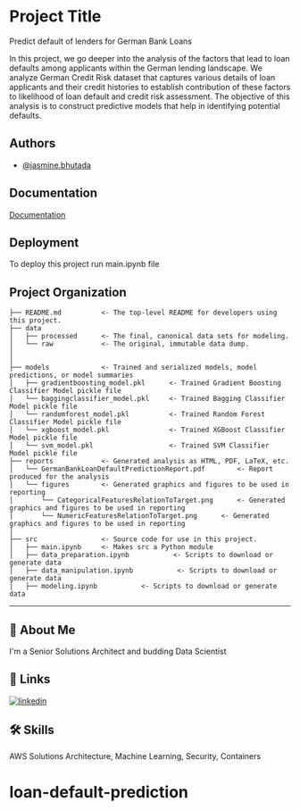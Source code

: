 
# Project Title

Predict default of lenders for German Bank Loans

In this project, we go deeper into the analysis of the factors that lead to loan defaults among applicants within the German lending landscape. We analyze German Credit Risk dataset that captures various details of loan applicants and their credit histories to establish contribution of these factors to likelihood of loan default and credit risk assessment. The objective of this analysis is to construct predictive models that help in identifying potential defaults. 
## Authors

- [@jasmine.bhutada](https://github.com/jasminemahesh)


## Documentation

[Documentation](https://linktodocumentation)


## Deployment

To deploy this project run main.ipynb file

Project Organization
------------

    ├── README.md          <- The top-level README for developers using this project.
    ├── data
    │   ├── processed      <- The final, canonical data sets for modeling.
    │   └── raw            <- The original, immutable data dump.
    │
    │
    ├── models             <- Trained and serialized models, model predictions, or model summaries
    │	├── gradientboosting_model.pkl      <- Trained Gradient Boosting Classifier Model pickle file
    │	└── baggingclassifier_model.pkl     <- Trained Bagging Classifier Model pickle file
    │	└── randomforest_model.pkl          <- Trained Random Forest Classifier Model pickle file
    │	└── xgboost_model.pkl               <- Trained XGBoost Classifier Model pickle file
    │	└── svm_model.pkl                   <- Trained SVM Classifier Model pickle file
    ├── reports            <- Generated analysis as HTML, PDF, LaTeX, etc.
    │   └── GermanBankLoanDefaultPredictionReport.pdf        <- Report produced for the analysis
    │   └── figures        <- Generated graphics and figures to be used in reporting
    │       └── CategoricalFeaturesRelationToTarget.png      <- Generated graphics and figures to be used in reporting
    │       └── NumericFeaturesRelationToTarget.png      <- Generated graphics and figures to be used in reporting
    │
    ├── src                <- Source code for use in this project.
    │   ├── main.ipynb     <- Makes src a Python module
    │   ├── data_preparation.ipynb           <- Scripts to download or generate data
    │   ├── data_manipulation.ipynb           <- Scripts to download or generate data
    │   ├── modeling.ipynb           <- Scripts to download or generate data

--------


## 🚀 About Me
I'm a Senior Solutions Architect and budding Data Scientist


## 🔗 Links
[![linkedin](https://img.shields.io/badge/linkedin-0A66C2?style=for-the-badge&logo=linkedin&logoColor=white)](https://www.linkedin.com/in/jasmine-maheshwari-8812948)



## 🛠 Skills
AWS Solutions Architecture, Machine Learning, Security, Containers

# loan-default-prediction
